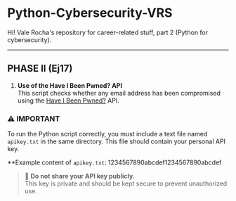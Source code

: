 # Python-Cybersecurity-VRS
Hi! Vale Rocha's repository for career-related stuff, part 2 (Python for cybersecurity).

---

## PHASE II (Ej17)

1. **Use of the Have I Been Pwned? API**  
   This script checks whether any email address has been compromised using the [Have I Been Pwned?](https://haveibeenpwned.com/API/v3) API.

### ⚠️ IMPORTANT

To run the Python script correctly, you must include a text file named `apikey.txt` in the same directory. This file should contain your personal API key.

**Example content of `apikey.txt`: 1234567890abcdef1234567890abcdef

> 🔐 **Do not share your API key publicly.**  
> This key is private and should be kept secure to prevent unauthorized use.
